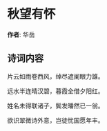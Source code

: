 # 秋望有怀

**作者**: 华岳

## 诗词内容

片云如雨卷西风，绰尽遮阑眼力雄。

远水半连晴汉碧，暮霞全借夕阳红。

姓名未得联诸子，鬓发皤然已一翁。

欲识翠微诗外意，岂徒忧国愿年丰。

